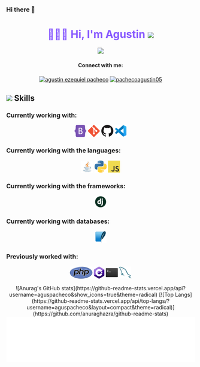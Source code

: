 ### Hi there 👋

<h1 align="center" style="color: #8758FF;">
  👨🏻‍💻 Hi, I'm Agustin
  <img src="https://media.giphy.com/media/hvRJCLFzcasrR4ia7z/giphy.gif" width="35">
</h1>

<p align="center">
  <img src="https://readme-typing-svg.herokuapp.com?font=Time+New+Roman&color=cyan&size=25&center=true&vCenter=true&width=600&height=100&lines=Bienvenido+a+mi+perfil+;Welcome+to+my+profile">
</p>

<h4 align="center">Connect with me:</h4>
<p align="center">
  <a href="https://linkedin.com/in/agustin-ezequiel-pacheco" target="blank"><img align="center" src="https://raw.githubusercontent.com/rahuldkjain/github-profile-readme-generator/master/src/images/icons/Social/linked-in-alt.svg" alt="agustin ezequiel pacheco" height="30" width="40" /></a>
  <a href="https://instagram.com/pachecoagustin05" target="blank"><img align="center" src="https://raw.githubusercontent.com/rahuldkjain/github-profile-readme-generator/master/src/images/icons/Social/instagram.svg" alt="pachecoagustin05" height="30" width="40" /></a>
</p>

## <img src="https://media0.giphy.com/media/v1.Y2lkPTc5MGI3NjExNjhmbGFub3JueGYzODByOGx4cGplbXEyMTZzMXN0YnU2b3dlemp6ciZlcD12MV9pbnRlcm5hbF9naWZfYnlfaWQmY3Q9cw/H7AmqyARFEc7S1Smtl/giphy.webp" width ="25"><b> Skills</b>

### Currently working with:

<p align="center">
  <a href="https://getbootstrap.com/"><img src="icons/bootstrap.png" width="32" height="32"/></a>
  <a href="https://git-scm.com/"><img src="icons/git.png" /></a>
  <a href="https://github.com/"><img src="icons/github.png" /></a>
  <a href="https://code.visualstudio.com/"><img src="icons/vscode.png" /></a>
</p>

### Currently working with the languages:

<p align="center">
  <a href="https://www.java.com/es/download/help/whatis_java.html"><img src="icons/java.png" width="32" height="32"/></a>
  <a href="https://www.python.org/"><img src="icons/python.png" /></a>
  <a href="https://en.wikipedia.org/wiki/JavaScript"><img src="icons/javascript.png" /></a>
</p>

### Currently working with the frameworks:

<p align="center">
  <a href="https://www.djangoproject.com/"><img src="icons/django.png" width="32" height="32"/></a>
</p>

### Currently working with databases:

<p align="center">
  <a href="https://www.sqlite.org/index.html"><img src="icons/SQLite.png" width="32" height="32"/></a>
</p>

### Previously worked with:

<p align="center">
  <a href="https://www.php.net/"><img src="icons/php.png" /></a>
  <a href="http://csharp.net/"><img src="icons/csharp.png" /></a>
  <a href="https://es.wikipedia.org/wiki/Bash"><img src="icons/bash.png" width="32" height="32"/></a>
  <a href="https://www.mysql.com/"><img src="icons/mysql.png" width="32" height="32"/></a>
</p>

<div align="center">
  ![Anurag's GitHub stats](https://github-readme-stats.vercel.app/api?username=aguspacheco&show_icons=true&theme=radical)
  [![Top Langs](https://github-readme-stats.vercel.app/api/top-langs/?username=aguspacheco&layout=compact&theme=radical)](https://github.com/anuraghazra/github-readme-stats)
</div>

<div align="center">
  <img height="120" alt="Gracias por su visita-Thanks for visiting me" width="100%" src="images/marquee.svg" />
</div>
<br />
